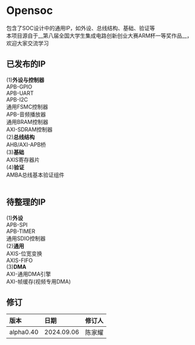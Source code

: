 # Opensoc<br>
包含了SOC设计中的通用IP，如外设、总线结构、基础、验证等<br>
本项目源自于__第八届全国大学生集成电路创新创业大赛ARM杯一等奖作品__，欢迎大家交流学习
<br>
## 已发布的IP<br>
(1)__外设与控制器__<br>
APB-GPIO<br>
APB-UART<br>
APB-I2C<br>
通用FSMC控制器<br>
APB-音频播放器<br>
通用BRAM控制器<br>
AXI-SDRAM控制器<br>
(2)__总线结构__<br>
AHB/AXI-APB桥<br>
(3)__基础__<br>
AXIS寄存器片<br>
(4)__验证__<br>
AMBA总线基本验证组件<br>
<br>
## 待整理的IP<br>
(1)__外设__<br>
APB-SPI<br>
APB-TIMER<br>
通用SDIO控制器<br>
(2)__通用__<br>
AXIS-位宽变换<br>
AXIS-FIFO<br>
(3)__DMA__<br>
AXI-通用DMA引擎<br>
AXI-帧缓存(视频专用DMA)<br>
## 修订<br>
|版本      | 日期      | 修订人 | 
|:-------- |:----------|:--------|
|alpha0.40  |2024.09.06 |陈家耀  |

